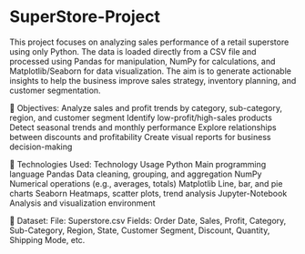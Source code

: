 # SuperStore-Project
This project focuses on analyzing sales performance of a retail superstore using only Python. The data is loaded directly from a CSV file and processed using Pandas for manipulation, NumPy for calculations, and Matplotlib/Seaborn for data visualization. The aim is to generate actionable insights to help the business improve sales strategy, inventory planning, and customer segmentation.

🎯 Objectives:
   Analyze sales and profit trends by category, sub-category, region, and customer segment
   Identify low-profit/high-sales products
   Detect seasonal trends and monthly performance
   Explore relationships between discounts and profitability
   Create visual reports for business decision-making

🧰 Technologies Used:
  Technology	    Usage
  Python	        Main programming language
  Pandas	        Data cleaning, grouping, and aggregation
  NumPy	          Numerical operations (e.g., averages, totals)
  Matplotlib	    Line, bar, and pie charts
  Seaborn	        Heatmaps, scatter plots, trend analysis
  Jupyter-Notebook	Analysis and visualization environment

  📁 Dataset:
  File: Superstore.csv
  Fields: Order Date, Sales, Profit, Category, Sub-Category, Region, State, Customer Segment, Discount, Quantity, Shipping Mode, etc.

